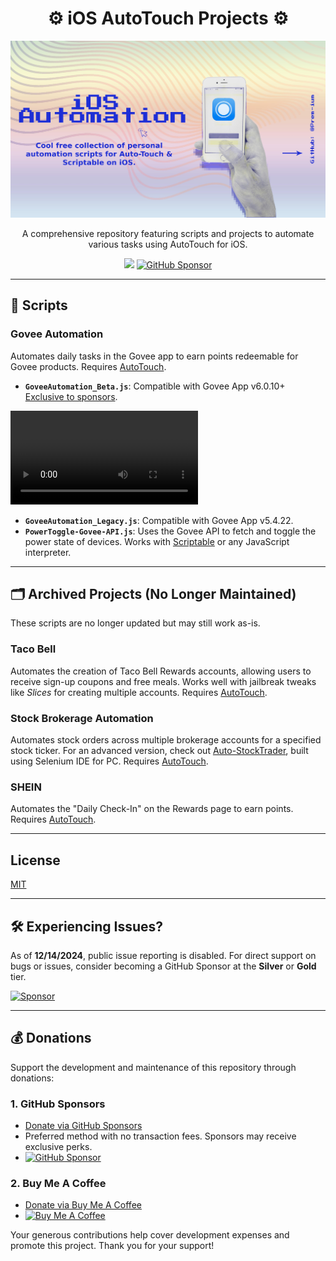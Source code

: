 <h1 align="center"> ⚙️ iOS AutoTouch Projects ⚙️ </h1>

<p align="center">
    <img src="https://github.com/Prem-ium/iOS-Automation/blob/main/.github/Assets/iOS-Automation.jpeg?raw=true" alt="iOS AutoTouch Projects Banner">
</p>

<p align="center">
    A comprehensive repository featuring scripts and projects to automate various tasks using AutoTouch for iOS.
</p>

<p align="center">
    <img src="https://img.shields.io/badge/javascript-%23323330.svg?style=for-the-badge&logo=javascript&logoColor=%23F7DF1E"/>
    <a href="https://github.com/sponsors/Prem-ium" target="_blank">
        <img src="https://img.shields.io/badge/sponsor-30363D?style=for-the-badge&logo=GitHub-Sponsors&logoColor=#EA4AAA" alt="GitHub Sponsor"/>
    </a>
</p>

---

## 📜 Scripts

### Govee Automation
Automates daily tasks in the Govee app to earn points redeemable for Govee products. Requires [AutoTouch](https://autotouch.net/).
- **`GoveeAutomation_Beta.js`**: Compatible with Govee App v6.0.10+ [Exclusive to sponsors](https://github.com/sponsors/Prem-ium).
<video src="https://github.com/user-attachments/assets/0f0db25b-5fc8-4985-a395-b72238e65e9a" controls="controls" style="max-width: 100%; height: auto;">
  Your browser does not support video tags.
  <a href="https://github.com/user-attachments/assets/0f0db25b-5fc8-4985-a395-b72238e65e9a">Click to view video</a>
</video>

- **`GoveeAutomation_Legacy.js`**: Compatible with Govee App v5.4.22.
- **`PowerToggle-Govee-API.js`**: Uses the Govee API to fetch and toggle the power state of devices. Works with [Scriptable](https://scriptable.app/) or any JavaScript interpreter.

---

## 🗂️ Archived Projects (No Longer Maintained)
These scripts are no longer updated but may still work as-is.

### Taco Bell
Automates the creation of Taco Bell Rewards accounts, allowing users to receive sign-up coupons and free meals. Works well with jailbreak tweaks like *Slices* for creating multiple accounts. Requires [AutoTouch](https://autotouch.net/).

### Stock Brokerage Automation
Automates stock orders across multiple brokerage accounts for a specified stock ticker. For an advanced version, check out [Auto-StockTrader](https://github.com/Prem-ium/Auto-StockTrader), built using Selenium IDE for PC. Requires [AutoTouch](https://autotouch.net/).

### SHEIN
Automates the "Daily Check-In" on the Rewards page to earn points. Requires [AutoTouch](https://autotouch.net/).

---
## License

[MIT](https://choosealicense.com/licenses/mit/)

---
## 🛠️ Experiencing Issues?
As of **12/14/2024**, public issue reporting is disabled. For direct support on bugs or issues, consider becoming a GitHub Sponsor at the **Silver** or **Gold** tier.

[![Sponsor](https://img.shields.io/badge/sponsor-30363D?style=for-the-badge&logo=GitHub-Sponsors&logoColor=#white)](https://github.com/sponsors/Prem-ium)

---

## 💰 Donations
Support the development and maintenance of this repository through donations:

### 1. **GitHub Sponsors**
- [Donate via GitHub Sponsors](https://github.com/sponsors/Prem-ium)
- Preferred method with no transaction fees. Sponsors may receive exclusive perks.
- [![GitHub Sponsor](https://img.shields.io/badge/sponsor-30363D?style=for-the-badge&logo=GitHub-Sponsors&logoColor=#EA4AAA)](https://github.com/sponsors/Prem-ium)

### 2. **Buy Me A Coffee**
- [Donate via Buy Me A Coffee](https://www.buymeacoffee.com/prem.ium)
- [![Buy Me A Coffee](https://img.shields.io/badge/Buy%20Me%20a%20Coffee-ffdd00?style=for-the-badge&logo=buy-me-a-coffee&logoColor=black)](https://www.buymeacoffee.com/prem.ium)

Your generous contributions help cover development expenses and promote this project. Thank you for your support!
